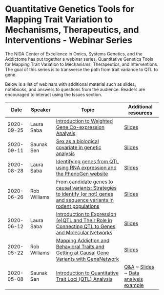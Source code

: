 # Quantitative Genetics Tools for Mapping Trait Variation to Mechanisms, Therapeutics, and Interventions - Webinar Series

The NIDA Center of Excellence in Omics, Systems Genetics, and the Addictome has put together a webinar series, Quantitative Genetics Tools for Mapping Trait Variation to Mechanisms, Therapeutics, and Interventions. The goal of this series is to transverse the path from trait variance to QTL to gene.

Below is a list of webinars with additional material such as slides, notebooks, and answers to questions from the audience.  Readers are encouraged to interact using the Issues section.

| Date       | Speaker         | Topic                                                    | Additional resources  |
|------------|-----------------|----------------------------------------------------------|-----------------------|
| 2020-09-25 | Laura Saba     | [Introduction to Weighted Gene Co-expression Analysis](2020-09-25/README.md)                                            | [Slides](2020-09-25/WGCNA_webinar.pdf) |
| 2020-09-11 | Saunak Sen      | [Sex as a biological covariate in genetic analysis](2020-09-11/README.md)                                            | [Slides](2020-09-11/sex-biological-covariate.ipynb) |
| 2020-08-28 | Laura Saba | [Identifying genes from QTL using RNA expression and the PhenoGen website](2020-08-28/README.md) | [Slides](2020-08-28/PhenoGen_webinar.pdf)
| 2020-06-26 | Rob Williams | [From candidate genes to causal variants: Strategies to identify (or not) genes and sequence variants in rodent populations](2020-06-26/README.md) | [Slides](2020-06-26/P30_Webinar_on_QTGenes_26Jun2020v1.pdf)
| 2020-06-12 | Laura Saba      | [Introduction to Expression (e)QTL and Their Role in Connecting QTL to Genes and Molecular Networks](2020-06-12/README.md) | [Slides](2020-06-12/eQTL_webinar_2020-06-12.pdf) |
| 2020-05-22 | Rob Williams    | [Mapping Addiction and Behavioral Traits and Getting at Causal Gene Variants with GeneNetwork](2020-05-22/README.md) | [Slides](2020-05-22/Using_GeneNetwork_22May2020v8.pdf) |
| 2020-05-08 | Saunak Sen      | [Introduction to Quantitative Trait Loci (QTL) Analysis](2020-05-08/README.md)                                       | [Q&A](2020-05-08/qa.md) ~ [Slides](2020-05-08/qtl-intro.ipynb) ~ [Data analysis example](2020-05-08/solberg-rat-analysis.ipynb) |   |            |            |                                                                                                                            |                                                  |
